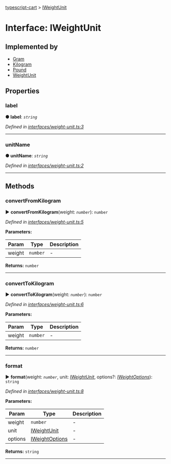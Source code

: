 [typescript-cart](../README.md) > [IWeightUnit](../interfaces/iweightunit.md)



# Interface: IWeightUnit

## Implemented by

* [Gram](../classes/gram.md)
* [Kilogram](../classes/kilogram.md)
* [Pound](../classes/pound.md)
* [WeightUnit](../classes/weightunit.md)


## Properties
<a id="label"></a>

###  label

**●  label**:  *`string`* 

*Defined in [interfaces/weight-unit.ts:3](https://github.com/FlareMind/typescript-cart/blob/0489372/src/interfaces/weight-unit.ts#L3)*





___

<a id="unitname"></a>

###  unitName

**●  unitName**:  *`string`* 

*Defined in [interfaces/weight-unit.ts:2](https://github.com/FlareMind/typescript-cart/blob/0489372/src/interfaces/weight-unit.ts#L2)*





___


## Methods
<a id="convertfromkilogram"></a>

###  convertFromKilogram

► **convertFromKilogram**(weight: *`number`*): `number`



*Defined in [interfaces/weight-unit.ts:5](https://github.com/FlareMind/typescript-cart/blob/0489372/src/interfaces/weight-unit.ts#L5)*



**Parameters:**

| Param | Type | Description |
| ------ | ------ | ------ |
| weight | `number`   |  - |





**Returns:** `number`





___

<a id="converttokilogram"></a>

###  convertToKilogram

► **convertToKilogram**(weight: *`number`*): `number`



*Defined in [interfaces/weight-unit.ts:6](https://github.com/FlareMind/typescript-cart/blob/0489372/src/interfaces/weight-unit.ts#L6)*



**Parameters:**

| Param | Type | Description |
| ------ | ------ | ------ |
| weight | `number`   |  - |





**Returns:** `number`





___

<a id="format"></a>

###  format

► **format**(weight: *`number`*, unit: *[IWeightUnit](iweightunit.md)*, options?: *[IWeightOptions](iweightoptions.md)*): `string`



*Defined in [interfaces/weight-unit.ts:8](https://github.com/FlareMind/typescript-cart/blob/0489372/src/interfaces/weight-unit.ts#L8)*



**Parameters:**

| Param | Type | Description |
| ------ | ------ | ------ |
| weight | `number`   |  - |
| unit | [IWeightUnit](iweightunit.md)   |  - |
| options | [IWeightOptions](iweightoptions.md)   |  - |





**Returns:** `string`





___


